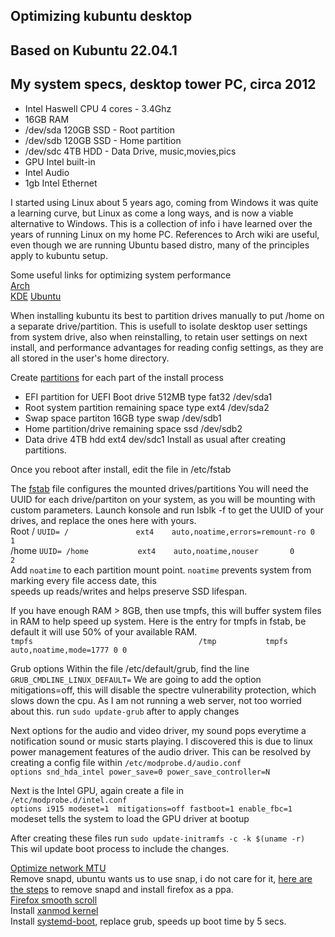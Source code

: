 ## Optimizing kubuntu desktop
## Based on Kubuntu 22.04.1
## My system specs, desktop tower PC, circa 2012
* Intel Haswell CPU 4 cores - 3.4Ghz
* 16GB RAM
* /dev/sda 120GB SSD - Root partition
* /dev/sdb 120GB SSD - Home partition
* /dev/sdc 4TB HDD   - Data Drive, music,movies,pics
* GPU Intel built-in
* Intel Audio
* 1gb Intel Ethernet

I started using Linux about 5 years ago, coming from Windows it was quite a learning curve, but Linux as come a long ways,
and is now a viable alternative to Windows.
This is a collection of info i have learned over the years of running Linux on my home PC.
References to Arch wiki are useful, even though we are running Ubuntu based distro, many of the principles apply to kubuntu setup.

Some useful links for optimizing system performance<br>
[Arch](https://wiki.archlinux.org/title/improving_performance)<br>
[KDE](https://wiki.archlinux.org/title/KDE)
[Ubuntu](https://github.com/themagicalmammal/howtodebuntu#5-optimize-boot-time--ram-usage)<br>

When installing kubuntu its best to partition drives manually to put /home on a separate drive/partition.
This is usefull to isolate desktop user settings from system drive, also when reinstalling, to retain user settings on next install, 
and performance advantages for reading config settings, as they are all stored in the user's home directory.

Create [partitions](https://wiki.archlinux.org/title/partitioning) for each part of the install process
* EFI partition for UEFI Boot drive 512MB type fat32 /dev/sda1
* Root system partition remaining space type ext4 /dev/sda2
* Swap space partiton 16GB type swap /dev/sdb1
* Home partition/drive remaining space ssd /dev/sdb2
* Data drive 4TB hdd ext4 dev/sdc1
Install as usual after creating partitions.

Once you reboot after install, edit the file in /etc/fstab

The [fstab](https://wiki.archlinux.org/title/fstab) file configures the mounted drives/partitions
You will need the UUID for each drive/partiton on your system, as you will be mounting with custom parameters.
Launch konsole and run lsblk -f  to get the UUID of your drives, and replace the ones here with yours.<br>
Root / `UUID= /               ext4    auto,noatime,errors=remount-ro 0       1`<br>
/home  `UUID= /home           ext4    auto,noatime,nouser       0       2`<br>
Add `noatime` to each partition mount point.
`noatime` prevents system from marking every file access date, this<br>
speeds up reads/writes and helps preserve SSD lifespan.
 
If you have enough RAM > 8GB, then use tmpfs, this will buffer system files in RAM to help speed up system.
Here is the entry for tmpfs in fstab, be default it will use 50% of your available RAM.<br>
`tmpfs                                     /tmp           tmpfs   auto,noatime,mode=1777 0 0`<br>

Grub options
Within the file /etc/default/grub, find the line
`GRUB_CMDLINE_LINUX_DEFAULT=`
We are going to add the option mitigations=off, this will disable the spectre vulnerability protection, which slows down the cpu.
As I am not running a web server, not too worried about this.
run `sudo update-grub` after to apply changes<br>
 
Next options for the audio and video driver, my sound pops everytime a notification sound or music starts playing.
I discovered this is due to linux power management features of the audio driver.
This can be resolved by creating a config file within `/etc/modprobe.d/audio.conf`<br>
`options snd_hda_intel power_save=0 power_save_controller=N`<br>
 
Next is the Intel GPU, again create a file in<br>
`/etc/modprobe.d/intel.conf`<br>
`options i915 modeset=1  mitigations=off fastboot=1 enable_fbc=1`<br>
modeset tells the system to load the GPU driver at bootup
 
After creating these files run `sudo update-initramfs -c -k $(uname -r)`<br>
This wil update boot process to include the changes.
 
[Optimize network MTU](https://appuals.com/how-to-optimize-ubuntu-internet-speed-with-mtu-settings/)<br> 
Remove snapd, ubuntu wants us to use snap, i do not care for it, [here are the steps](https://haydenjames.io/remove-snap-ubuntu-22-04-lts/)
to remove snapd and install firefox as a ppa.<br>
[Firefox smooth scroll](https://github.com/AveYo/fox/blob/main/Natural%20Smooth%20Scrolling%20for%20user.js)<br>
Install [xanmod kernel](https://xanmod.org/)<br>
Install [systemd-boot](https://blobfolio.com/2018/replace-grub2-with-systemd-boot-on-ubuntu-18-04/), replace grub, speeds up boot time by 5 secs.<br>
